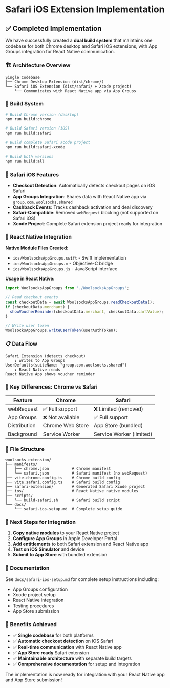 # Safari iOS Extension Implementation

## ✅ Completed Implementation

We have successfully created a **dual build system** that maintains one codebase for both Chrome desktop and Safari iOS extensions, with App Groups integration for React Native communication.

### 🏗️ Architecture Overview

```
Single Codebase
├── Chrome Desktop Extension (dist/chrome/)
└── Safari iOS Extension (dist/safari/ + Xcode project)
    └── Communicates with React Native app via App Groups
```

### 🚀 Build System

```bash
# Build Chrome version (desktop)
npm run build:chrome

# Build Safari version (iOS)
npm run build:safari

# Build complete Safari Xcode project
npm run build:safari-xcode

# Build both versions
npm run build:all
```

### 📱 Safari iOS Features

- **Checkout Detection**: Automatically detects checkout pages on iOS Safari
- **App Groups Integration**: Shares data with React Native app via `group.com.woolsocks.shared`
- **Cashback Events**: Tracks cashback activation and deal discovery
- **Safari-Compatible**: Removed `webRequest` blocking (not supported on Safari iOS)
- **Xcode Project**: Complete Safari extension project ready for integration

### 🔗 React Native Integration

**Native Module Files Created:**
- `ios/WoolsocksAppGroups.swift` - Swift implementation
- `ios/WoolsocksAppGroups.m` - Objective-C bridge
- `ios/WoolsocksAppGroups.js` - JavaScript interface

**Usage in React Native:**
```javascript
import WoolsocksAppGroups from './WoolsocksAppGroups';

// Read checkout events
const checkoutData = await WoolsocksAppGroups.readCheckoutData();
if (checkoutData.merchant) {
  showVoucherReminder(checkoutData.merchant, checkoutData.cartValue);
}

// Write user token
WoolsocksAppGroups.writeUserToken(userAuthToken);
```

### 📋 Data Flow

```
Safari Extension (detects checkout)
    ↓ writes to App Groups
UserDefaults(suiteName: "group.com.woolsocks.shared")
    ↓ React Native reads
React Native App shows voucher reminder
```

### 🎯 Key Differences: Chrome vs Safari

| Feature | Chrome | Safari |
|---------|--------|--------|
| webRequest | ✅ Full support | ❌ Limited (removed) |
| App Groups | ❌ Not available | ✅ Full support |
| Distribution | Chrome Web Store | App Store (bundled) |
| Background | Service Worker | Service Worker (limited) |

### 📁 File Structure

```
woolsocks-extension/
├── manifests/
│   ├── chrome.json          # Chrome manifest
│   └── safari.json          # Safari manifest (no webRequest)
├── vite.chrome.config.ts    # Chrome build config
├── vite.safari.config.ts    # Safari build config
├── safari-extension/        # Generated Safari Xcode project
├── ios/                     # React Native native modules
├── scripts/
│   └── build-safari.sh      # Safari build script
└── docs/
    └── safari-ios-setup.md  # Complete setup guide
```

### 🔧 Next Steps for Integration

1. **Copy native modules** to your React Native project
2. **Configure App Groups** in Apple Developer Portal
3. **Add entitlements** to both Safari extension and React Native app
4. **Test on iOS Simulator** and device
5. **Submit to App Store** with bundled extension

### 📖 Documentation

See `docs/safari-ios-setup.md` for complete setup instructions including:
- App Groups configuration
- Xcode project setup
- React Native integration
- Testing procedures
- App Store submission

### 🎉 Benefits Achieved

- ✅ **Single codebase** for both platforms
- ✅ **Automatic checkout detection** on iOS Safari
- ✅ **Real-time communication** with React Native app
- ✅ **App Store ready** Safari extension
- ✅ **Maintainable architecture** with separate build targets
- ✅ **Comprehensive documentation** for setup and integration

The implementation is now ready for integration with your React Native app and App Store submission!


